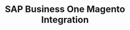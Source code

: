 ---
title: "SAP Business One Magento Integration"
seoTitle: "SAP Business One Magento Integration"
seoDescription: "Integrate SAP Business One and Magento, and you'll be able to streamline your workflow, simplify the ordering process and save time - and money. Find out more about how a SAP Business One Magento Integration can help your business."
lead: "If you’re using SAP Business One as your ERP system and Magento (1.x or 2.x) as your ecommerce platform, you’ll want to keep them in sync to ensure that your customers see accurate stock availability and pricing. Let Stock2Shop integrate SAP Business One and Magento for a more efficient workflow. Here’s what you’ll be able to do:"
type: "source-channel-test"
source: "test"
channel: "magento"
image: "/images/sap-shopify.png"
imageAlt: shopify logo
tags: []
---